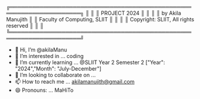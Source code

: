 ╔═════════════════════════════════════════════════════════════════════╗
║                                                                     ║
║ PROJECT 2024                                                        ║
║                                                                     ║
║ by Akila Manujith                                                   ║
║ Faculty of Computing, SLIIT                                         ║
║                                                                     ║
║ Copyright: SLIIT, All rights reserved                               ║
║                                                                     ║
╚═════════════════════════════════════════════════════════════════════╝
- 👋 Hi, I’m @akilaManu
- 👀 I’m interested in ... coding
- 🌱 I’m currently learning ... @SLIIT Year 2 Semester 2 ["Year": "2024","Month": "July-December"]
- 💞️ I’m looking to collaborate on ... 
- 📫 How to reach me ... akilamanujith@gmail.com
- 😄 Pronouns: ... MaHiTo
<!---
akilaManu-MaHiTo/akilaManu-MaHiTo is a ✨ special ✨ repository because its `README.md` (this file) appears on your GitHub profile.
You can click the Preview link to take a look at your changes.
--->
